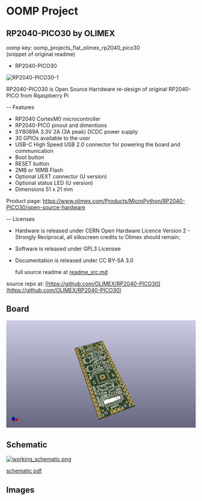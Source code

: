 # OOMP Project  
## RP2040-PICO30  by OLIMEX  
  
oomp key: oomp_projects_flat_olimex_rp2040_pico30  
(snippet of original readme)  
  
- RP2040-PICO30  
  
![RP2040-PICO30-1](DOCS/RP2040-PICO30-1.jpg)  
  
RP2040-PICO30 is Open Source Harrdware re-design of original RP2040-PICO from Rqaspberry Pi   
  
-- Features  
  
* RP2040 CortexM0 microcontroller  
* RP2040-PICO pinout and dimentions  
* SY8089A 3.3V 2A (3A peak) DCDC power supply  
* 30 GPIOs available to the user  
* USB-C High Speed USB 2.0 connector for powering the board and communication  
* Boot button  
* RESET button  
* 2MB or 16MB Flash  
* Optional UEXT connector (U version)  
* Optional status LED (U version)  
* Dimensions 51 x 21 mm  
  
Product page: https://www.olimex.com/Products/MicroPython/RP2040-PICO30/open-source-hardware  
  
-- Licenses  
  
* Hardware is released under CERN Open Hardware Licence Version 2 - Strongly Reciprocal, all silkscreen credits to Olimex should remain;  
* Software is released under GPL3 Licensee  
* Documentation is released under CC BY-SA 3.0  
  
  full source readme at [readme_src.md](readme_src.md)  
  
source repo at: [https://github.com/OLIMEX/RP2040-PICO30](https://github.com/OLIMEX/RP2040-PICO30)  
## Board  
  
[![working_3d.png](working_3d_600.png)](working_3d.png)  
## Schematic  
  
[![working_schematic.png](working_schematic_600.png)](working_schematic.png)  
  
[schematic pdf](working_schematic.pdf)  
## Images  
